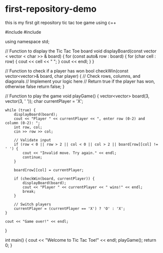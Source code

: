 # first-repository-demo
this is my first git repository
tic tac toe game using c++


#include <iostream>
#include <vector>

using namespace std;

// Function to display the Tic Tac Toe board
void displayBoard(const vector < vector < char >>  & board) {
    for (const auto& row : board) {
        for (char cell : row) {
            cout << cell << " ";
        }
        cout << endl;
    }
}

// Function to check if a player has won
bool checkWin(const vector<vector<char>>& board, char player) {
    // Check rows, columns, and diagonals
    // Implement your logic here
    // Return true if the player has won, otherwise false
    return false;
}

// Function to play the game
void playGame() {
    vector<vector<char>> board(3, vector<char>(3, ' '));
    char currentPlayer = 'X';

    while (true) {
        displayBoard(board);
        cout << "Player " << currentPlayer << ", enter row (0-2) and column (0-2): ";
        int row, col;
        cin >> row >> col;

        // Validate input
        if (row < 0 || row > 2 || col < 0 || col > 2 || board[row][col] != ' ') {
            cout << "Invalid move. Try again." << endl;
            continue;
        }

        board[row][col] = currentPlayer;

        if (checkWin(board, currentPlayer)) {
            displayBoard(board);
            cout << "Player " << currentPlayer << " wins!" << endl;
            break;
        }

        // Switch players
        currentPlayer = (currentPlayer == 'X') ? 'O' : 'X';
    }

    cout << "Game over!" << endl;
}

int main() {
    cout << "Welcome to Tic Tac Toe!" << endl;
    playGame();
    return 0;
}
